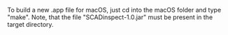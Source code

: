 To build a new .app file for macOS, just cd into the macOS folder and type "make".
Note, that the file "SCADinspect-1.0.jar" must be present in the target directory.
